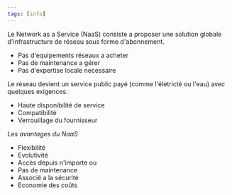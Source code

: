 ```yaml
---
tags: [info]
---
```


Le Network as a Service (NaaS) consiste a proposer une solution globale d'infrastructure de réseau sous forme d'abonnement.
- Pas d'equipements réseaux a acheter
- Pas de maintenance a gérer
- Pas d'expertise locale necessaire

Le réseau devient un service public payé (comme l'életricté ou l'eau) avec quelques exigences.
- Haute disponibilité de service
- Compatibilité
- Verrouillage du fournisseur

*Les avantages du NaaS*

- Flexibilité
- Evolutivité
- Accès depuis n'importe ou
- Pas de maintenance
- Associé a la sécurité
- Economie des coûts